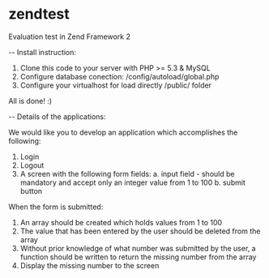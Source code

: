 # zendtest
Evaluation test in Zend Framework 2

-- Install instruction:

1. Clone this code to your server with PHP >= 5.3 & MySQL
2. Configure database conection: /config/autoload/global.php
3. Configure your virtualhost for load directly /public/ folder

All is done! :)


-- Details of the applications:

We would like you to develop an application which accomplishes the following:
1.	Login 
2.	Logout
3.	A screen with the following form fields:
  a.	input field - should be mandatory and accept only an integer value from 1 to 100
  b.	submit button

When the form is submitted:
1.	An array should be created which holds values from 1 to 100
2.	The value that has been entered by the user should be deleted from the array
3.	Without prior knowledge of what number was submitted by the user, a function should be written to return the missing number from the array
4.	Display the missing number to the screen

